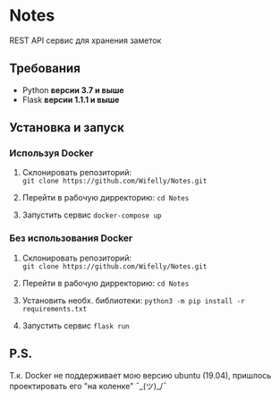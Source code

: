 # Notes

REST API сервис для хранения заметок

## Требования

* Python **версии 3.7 и выше**
* Flask **версии 1.1.1 и выше**

## Установка и запуск

### Используя Docker

1. Склонировать репозиторий:  
   `git clone https://github.com/Wifelly/Notes.git`

2. Перейти в рабочую дирректорию:
   `cd Notes`

3. Запустить сервис
   `docker-compose up`

### Без использования Docker

1. Склонировать репозиторий:  
   `git clone https://github.com/Wifelly/Notes.git`

2. Перейти в рабочую дирректорию:
   `cd Notes`

3. Установить необх. библиотеки:
   `python3 -m pip install -r requirements.txt`

4. Запустить сервис
   `flask run`

## P.S.
Т.к. Docker не поддерживает мою версию ubuntu (19.04), пришлось проектировать его "на коленке"  ¯\_(ツ)_/¯ 